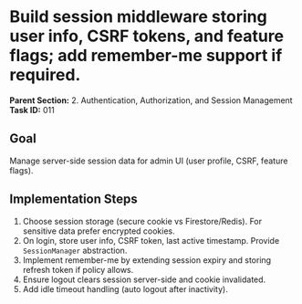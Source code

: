 # Build session middleware storing user info, CSRF tokens, and feature flags; add remember-me support if required.

**Parent Section:** 2. Authentication, Authorization, and Session Management
**Task ID:** 011

## Goal
Manage server-side session data for admin UI (user profile, CSRF, feature flags).

## Implementation Steps
1. Choose session storage (secure cookie vs Firestore/Redis). For sensitive data prefer encrypted cookies.
2. On login, store user info, CSRF token, last active timestamp. Provide `SessionManager` abstraction.
3. Implement remember-me by extending session expiry and storing refresh token if policy allows.
4. Ensure logout clears session server-side and cookie invalidated.
5. Add idle timeout handling (auto logout after inactivity).
